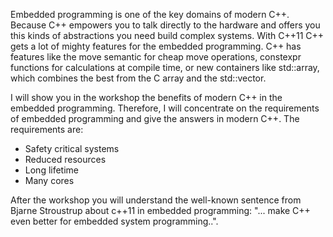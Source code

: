 Embedded programming is one of the key domains of modern C++. 
Because C++ empowers you to talk directly to the hardware and offers you this kinds of abstractions you need build complex systems. 
With C++11 C++ gets a lot of mighty features for the embedded programming. 
C++ has features like the move semantic for cheap move operations, constexpr functions for calculations at compile time, or new containers like std::array, which combines the best from the C array and the std::vector.

I will show you in the workshop the benefits of modern C++ in the embedded programming. Therefore, I will concentrate on the requirements of embedded programming and give the answers in modern C++. 
The requirements are:

* Safety critical systems
* Reduced resources
* Long lifetime
* Many cores

After the workshop you will understand the well-known sentence from Bjarne Stroustrup about c++11 in embedded programming: 
"... make C++ even better for embedded system programming..".
